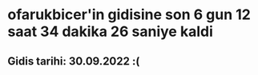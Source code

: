 # ofarukbicer'in gidisine son 6 gun 12 saat 34 dakika 26 saniye kaldi

## Gidis tarihi: 30.09.2022 :(